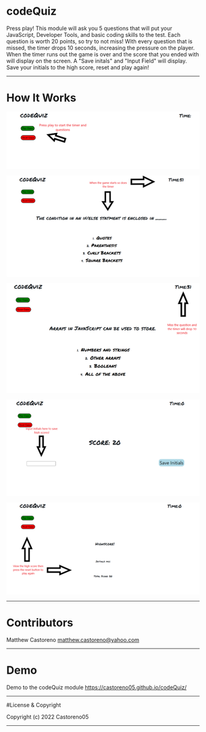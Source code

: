 # codeQuiz

Press play! This module will ask you 5 questions that will put your JavaScript, Developer Tools, and basic coding skills to the test. Each question is worth 20 points, so try to not miss! With every question that is missed, the timer drops 10 seconds, increasing the pressure on the player. When the timer runs out the game is over and the score that you ended with will display on the screen. A "Save initals" and "Input Field" will display. Save your initials to the high score, reset and play again!

---

# How It Works

![codeQuiz](./Images/Start%20Game.png)

![codeQuiz](./Images/Questions%26Timer.png)

![codeQuiz](./Images/TimeDrop.png)

![codeQuiz](./Images/Initials%20.png)

![codeQuiz](./Images/End%20Game.png)

---

# Contributors

Matthew Castoreno <matthew.castoreno@yahoo.com>

---

# Demo

Demo to the codeQuiz module https://castoreno05.github.io/codeQuiz/

---

#License & Copyright

Copyright (c) 2022 Castoreno05

---
